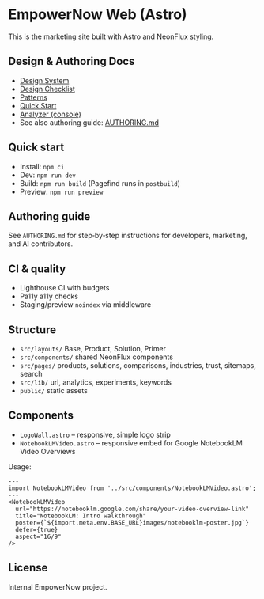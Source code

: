 # EmpowerNow Web (Astro)

This is the marketing site built with Astro and NeonFlux styling.

## Design & Authoring Docs
- [Design System](./DESIGN_SYSTEM.md)
- [Design Checklist](./DESIGN_SYSTEM_CHECKLIST.md)
- [Patterns](./PATTERNS.md)
- [Quick Start](./QUICK_START.md)
- [Analyzer (console)](./design-system-analyzer.js)
- See also authoring guide: [AUTHORING.md](./AUTHORING.md)

## Quick start
- Install: `npm ci`
- Dev: `npm run dev`
- Build: `npm run build` (Pagefind runs in `postbuild`)
- Preview: `npm run preview`

## Authoring guide
See `AUTHORING.md` for step‑by‑step instructions for developers, marketing, and AI contributors.

## CI & quality
- Lighthouse CI with budgets
- Pa11y a11y checks
- Staging/preview `noindex` via middleware

## Structure
- `src/layouts/` Base, Product, Solution, Primer
- `src/components/` shared NeonFlux components
- `src/pages/` products, solutions, comparisons, industries, trust, sitemaps, search
- `src/lib/` url, analytics, experiments, keywords
- `public/` static assets

## Components
- `LogoWall.astro` – responsive, simple logo strip
- `NotebookLMVideo.astro` – responsive embed for Google NotebookLM Video Overviews

Usage:
```astro
---
import NotebookLMVideo from '../src/components/NotebookLMVideo.astro';
---
<NotebookLMVideo
  url="https://notebooklm.google.com/share/your-video-overview-link"
  title="NotebookLM: Intro walkthrough"
  poster={`${import.meta.env.BASE_URL}images/notebooklm-poster.jpg`}
  defer={true}
  aspect="16/9"
/>
```

## License
Internal EmpowerNow project.
